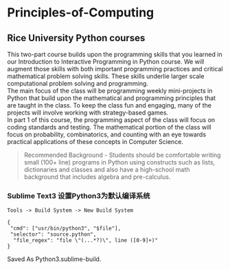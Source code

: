# Principles-of-Computing
Rice University  Python courses
---

This two-part course builds upon the programming skills that you learned in our Introduction to Interactive Programming in Python course. We will augment those skills with both important programming practices and critical mathematical problem solving skills. These skills underlie larger scale computational problem solving and programming.   
The main focus of the class will be programming weekly mini-projects in Python that build upon the mathematical and programming principles that are taught in the class. To keep the class fun and engaging, many of the projects will involve working with strategy-based games.   
In part 1 of this course, the programming aspect of the class will focus on coding standards and testing. The mathematical portion of the class will focus on probability, combinatorics, and counting with an eye towards practical applications of these concepts in Computer Science.  

> Recommended Background - Students should be comfortable writing small (100+ line) programs in Python using constructs such as lists, dictionaries and classes and also have a high-school math background that includes algebra and pre-calculus.



### Sublime Text3 设置Python3为默认编译系统
`Tools -> Build System -> New Build System`

    {
     "cmd": ["usr/bin/python3", "$file"], 
     "selector": "source.python", 
      "file_regex": "file \"(...*?)\", line ([0-9]+)"
    }
    
Saved As Python3.sublime-build.
